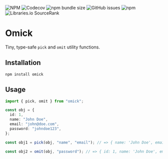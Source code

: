 ![NPM](https://img.shields.io/npm/l/omick)
![Codecov](https://img.shields.io/codecov/c/github/brielov/omick)
![npm bundle size](https://img.shields.io/bundlephobia/minzip/omick)
![GitHub issues](https://img.shields.io/github/issues/brielov/omick)
![npm](https://img.shields.io/npm/dm/omick)
![Libraries.io SourceRank](https://img.shields.io/librariesio/sourcerank/npm/omick)

# Omick

Tiny, type-safe `pick` and `omit` utility functions.

## Installation

```
npm install omick
```

## Usage

```typescript
import { pick, omit } from "omick";

const obj = {
  id: 1,
  name: "John Doe",
  email: "john@doe.com",
  password: "johndoe123",
};

const obj1 = pick(obj, "name", "email"); // => { name: 'John Doe', email: 'john@doe.com' }

const obj2 = omit(obj, "password"); // => { id: 1, name: 'John Doe', email: 'john@doe.com' }
```
